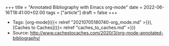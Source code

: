 +++
title = "Annotated Bibliography with Emacs org-mode"
date = 2022-06-16T18:41:00+02:00
tags = ["article"]
draft = false
+++

-   Tags: [org-mode]({{< relref "20210705180740-org_mode.md" >}}), [Caches to Caches]({{< relref "caches_to_caches.md" >}})
-   Source: <http://www.cachestocaches.com/2020/3/org-mode-annotated-bibliography/>

